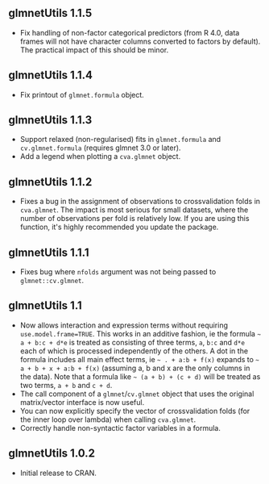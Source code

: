 ## glmnetUtils 1.1.5

- Fix handling of non-factor categorical predictors (from R 4.0, data frames will not have character columns converted to factors by default). The practical impact of this should be minor.

## glmnetUtils 1.1.4

- Fix printout of `glmnet.formula` object.

## glmnetUtils 1.1.3

- Support relaxed (non-regularised) fits in `glmnet.formula` and `cv.glmnet.formula` (requires glmnet 3.0 or later).
- Add a legend when plotting a `cva.glmnet` object.

## glmnetUtils 1.1.2

- Fixes a bug in the assignment of observations to crossvalidation folds in `cva.glmnet`. The impact is most serious for small datasets, where the number of observations per fold is relatively low. If you are using this function, it's highly recommended you update the package.

## glmnetUtils 1.1.1
- Fixes bug where `nfolds` argument was not being passed to `glmnet::cv.glmnet`.

## glmnetUtils 1.1
- Now allows interaction and expression terms without requiring `use.model.frame=TRUE`. This works in an additive fashion, ie the formula `~ a + b:c + d*e` is treated as consisting of three terms, `a`, `b:c` and `d*e` each of which is processed independently of the others. A dot in the formula includes all main effect terms, ie `~ . + a:b + f(x)` expands to `~ a + b + x + a:b + f(x)` (assuming a, b and x are the only columns in the data). Note that a formula like `~ (a + b) + (c + d)` will be treated as two terms, `a + b` and `c + d`.
- The call component of a `glmnet`/`cv.glmnet` object that uses the original matrix/vector interface is now useful.
- You can now explicitly specify the vector of crossvalidation folds (for the inner loop over lambda) when calling `cva.glmnet`.
- Correctly handle non-syntactic factor variables in a formula.

## glmnetUtils 1.0.2
- Initial release to CRAN.

